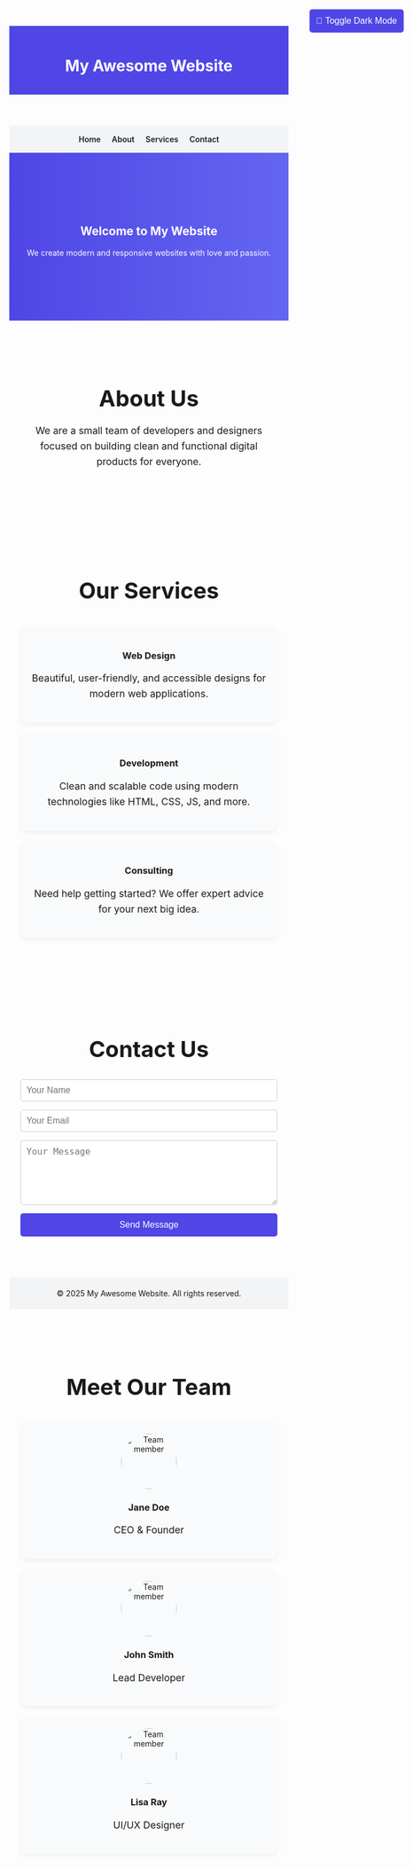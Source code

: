 <!DOCTYPE html>
<html lang="en">
<head>
  <meta charset="UTF-8" />
  <meta name="viewport" content="width=device-width, initial-scale=1.0"/>
  <title>My Full Website</title>
  <style>
    :root {
      --primary: #4f46e5;
      --bg-light: #ffffff;
      --bg-dark: #1f2937;
      --text-light: #f9fafb;
      --text-dark: #1a202c;
    }

    body {
      margin: 0;
      font-family: 'Segoe UI', sans-serif;
      background-color: var(--bg-light);
      color: var(--text-dark);
      transition: all 0.3s ease;
    }

    header {
      background-color: var(--primary);
      color: white;
      padding: 1rem 2rem;
      text-align: center;
    }

    nav {
      display: flex;
      justify-content: center;
      gap: 20px;
      background-color: #f3f4f6;
      padding: 1rem;
    }

    nav a {
      text-decoration: none;
      color: var(--text-dark);
      font-weight: 600;
    }

    .dark-mode nav {
      background-color: #111827;
    }

    .dark-mode nav a {
      color: var(--text-light);
    }

    .hero {
      background: linear-gradient(to right, #4f46e5, #6366f1);
      color: white;
      padding: 100px 20px;
      text-align: center;
    }

    .section {
      padding: 60px 20px;
      max-width: 1000px;
      margin: auto;
    }

    .section h2 {
      font-size: 2.5rem;
      margin-bottom: 20px;
      text-align: center;
    }

    .section p {
      font-size: 1.1rem;
      line-height: 1.6;
      text-align: center;
    }

    .services {
      display: flex;
      flex-wrap: wrap;
      justify-content: space-around;
      gap: 20px;
      margin-top: 40px;
    }

    .card {
      background: #f9fafb;
      padding: 20px;
      border-radius: 10px;
      flex: 1 1 300px;
      box-shadow: 0 4px 10px rgba(0,0,0,0.05);
      text-align: center;
    }

    .dark-mode {
      background-color: var(--bg-dark);
      color: var(--text-light);
    }

    .dark-mode .card {
      background-color: #374151;
      color: var(--text-light);
    }

    form {
      display: flex;
      flex-direction: column;
      gap: 15px;
      margin-top: 30px;
    }

    input, textarea {
      padding: 10px;
      font-size: 1rem;
      border: 1px solid #ccc;
      border-radius: 5px;
    }

    button {
      padding: 12px;
      background-color: var(--primary);
      color: white;
      border: none;
      font-size: 1rem;
      border-radius: 5px;
      cursor: pointer;
    }

    footer {
      text-align: center;
      padding: 20px;
      background-color: #f3f4f6;
    }

    .dark-mode footer {
      background-color: #111827;
    }

    .toggle-mode {
      position: fixed;
      top: 20px;
      right: 20px;
    }

    @media (max-width: 768px) {
      .services {
        flex-direction: column;
      }
    }
  </style>
</head>
<body>

  <header>
    <h1>My Awesome Website</h1>
  </header>

  <nav>
    <a href="#home">Home</a>
    <a href="#about">About</a>
    <a href="#services">Services</a>
    <a href="#contact">Contact</a>
  </nav>

  <div class="toggle-mode">
    <button onclick="toggleDarkMode()">🌙 Toggle Dark Mode</button>
  </div>

  <section class="hero" id="home">
    <h2>Welcome to My Website</h2>
    <p>We create modern and responsive websites with love and passion.</p>
  </section>

  <section class="section" id="about">
    <h2>About Us</h2>
    <p>We are a small team of developers and designers focused on building clean and functional digital products for everyone.</p>
  </section>

  <section class="section" id="services">
    <h2>Our Services</h2>
    <div class="services">
      <div class="card">
        <h3>Web Design</h3>
        <p>Beautiful, user-friendly, and accessible designs for modern web applications.</p>
      </div>
      <div class="card">
        <h3>Development</h3>
        <p>Clean and scalable code using modern technologies like HTML, CSS, JS, and more.</p>
      </div>
      <div class="card">
        <h3>Consulting</h3>
        <p>Need help getting started? We offer expert advice for your next big idea.</p>
      </div>
    </div>
  </section>

  <section class="section" id="contact">
    <h2>Contact Us</h2>
    <form onsubmit="return handleSubmit(event)">
      <input type="text" placeholder="Your Name" required />
      <input type="email" placeholder="Your Email" required />
      <textarea rows="5" placeholder="Your Message" required></textarea>
      <button type="submit">Send Message</button>
    </form>
  </section>

  <footer>
    &copy; 2025 My Awesome Website. All rights reserved.
  </footer>

  <script>
    function toggleDarkMode() {
      document.body.classList.toggle('dark-mode');
    }

    function handleSubmit(event) {
      event.preventDefault();
      alert("Thanks for your message! We'll get back to you soon.");
      event.target.reset();
      return false;
    }
  </script>
</body>
</html>
<section class="section" id="team">
  <h2>Meet Our Team</h2>
  <div class="services">
    <div class="card">
      <img src="https://i.pravatar.cc/150?img=1" alt="Team member" style="border-radius: 50%; width: 100px;">
      <h3>Jane Doe</h3>
      <p>CEO & Founder</p>
    </div>
    <div class="card">
      <img src="https://i.pravatar.cc/150?img=2" alt="Team member" style="border-radius: 50%; width: 100px;">
      <h3>John Smith</h3>
      <p>Lead Developer</p>
    </div>
    <div class="card">
      <img src="https://i.pravatar.cc/150?img=3" alt="Team member" style="border-radius: 50%; width: 100px;">
      <h3>Lisa Ray</h3>
      <p>UI/UX Designer</p>
    </div>
  </div>
</section>
